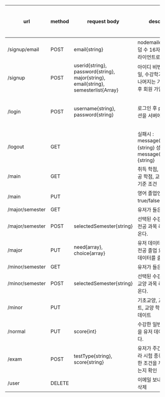 | url | method | request body | description | response data type | 개발 여부 |
| --- | --- | --- | --- | --- | --- |
| /signup/email | POST | email{string} | nodemailer 모듈로 랜덤 수 16자리 보내서 클라이언트로 16자리 전달 | secretcode{string} | O |
| /signup | POST | userid{string}, password{string}, major{string}, email{string}, semesterlist{Array} | 아이디 비번, 전공, 이메일, 수강학기를 받아서 나머지는 기본 설정 완료 후 회원 가입 | 완료시 message{string} | O |
| /login | POST | username{string}, password{string} | 로그인 후 passport 세션을 서버에 저장 | 실패시 : message(status:404){string},    성공시 : message(status:200){string} | O |
| /logout | GET |  | 실패시 : message(status:404){string} 성공시 : message(status:200){string} |  | O |
| /main | GET |  | 취득 학점, 전공필수, 전공 학점, 교양 학점, 자격기준 조건 | object(array) | O |
| /main | PUT |  | 영어 졸업인증 요건 true/false로 업데이트 | 리턴 없음 | O |
| /major/semester | GET |  | 유저가 들은 수강학기 | {array} | O |
| /major/semester | POST | selectedSemester{string} | 선택된 수강학기의 모든 전공 과목 리스트를 꺼내온다. | object(array) (ex) major = { need: [], choice: [] }; | O |
| /major | PUT | need{array}, choice{array} | 유저 데이터를 변경하고 전공 졸업 요건에 관련된 데이터를 출력한다.  | object | O |
| /minor/semester | GET |  | 유저가 들은 수강학기 | {array} | O |
| /minor/semester | POST | selectedSemester{string} | 선택된 수강학기의 모든 교양 과목 리스트를 꺼내온다. | object(array) (ex) { need: [], foundamental: []} | O |
| /minor | PUT | | 기초교양, 교양필수리스트, 교양 학점, 총학점 업데이트 |  | X |
| /normal | PUT | score{int} | 수강한 일반과목 총학점을 유저 데이터에 저장한다. |  | O |
| /exam | POST | testType{string}, score{string} | 유저가 주간, 야간에 따라 시험 종류에 따른 제한 조건을 꺼내서 통과되는지 확인 | 통과여부(boolean) | O |
| /user | DELETE |  | 이메일 보내고 userid 삭제 | message(status:200){string} | O |